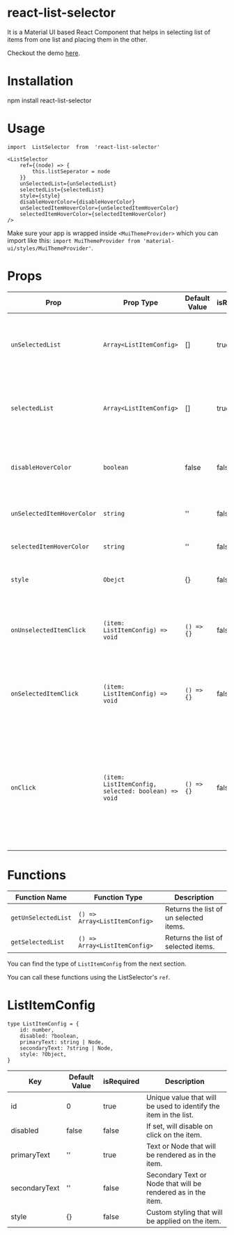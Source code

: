 # react-list-selector

It is a Material UI based React Component that helps in selecting list of items from one list and placing them in the other.

Checkout the demo [here](https://revanth0212.github.io/react-list-selector/).

# Installation

npm install react-list-selector

# Usage

    import  ListSelector  from  'react-list-selector'

    <ListSelector
        ref={(node) => {
    	    this.listSeperator = node
        }}
        unSelectedList={unSelectedList}
        selectedList={selectedList}
        style={style}
        disableHoverColor={disableHoverColor}
        unSelectedItemHoverColor={unSelectedItemHoverColor}
        selectedItemHoverColor={selectedItemHoverColor}
    />

Make sure your app is wrapped inside `<MuiThemeProvider>` which you can import like this: `import MuiThemeProvider from 'material-ui/styles/MuiThemeProvider'`.

# Props

| Prop                       | Prop Type                                           | Default Value | isRequired | Description                                                                                                                    |
| -------------------------- | --------------------------------------------------- | ------------- | ---------- | ------------------------------------------------------------------------------------------------------------------------------ |
| `unSelectedList`           | `Array<ListItemConfig>`                             | []            | true       | List of items that will be shown in the un selected list.                                                                      |
| `selectedList`             | `Array<ListItemConfig>`                             | []            | true       | List of items that will be shown in the selected list.                                                                         |
| `disableHoverColor`        | `boolean`                                           | false         | false      | If set, will remove hover color from both the list items.                                                                      |
| `unSelectedItemHoverColor` | `string`                                            | ''            | false      | Hover color for un selected list items.                                                                                        |
| `selectedItemHoverColor`   | `string`                                            | ''            | false      | Hover color for selected list items.                                                                                           |
| `style`                    | `Obejct`                                            | {}            | false      | Style for each of the list containers.                                                                                         |
| `onUnselectedItemClick`    | `(item: ListItemConfig) => void`                    | `() => {}`    | false      | Will be called when an un selected item has been clicked.                                                                      |
| `onSelectedItemClick`      | `(item: ListItemConfig) => void`                    | `() => {}`    | false      | Will be called when a selected item has been clicked.                                                                          |
| `onClick`                  | `(item: ListItemConfig, selected: boolean) => void` | `() => {}`    | false      | Will be called when an item has been clicked. Returns the clicked item and also its new state, weather it was selected or not? |

# Functions

| Function Name       | Function Type                 | Description                            |
| ------------------- | ----------------------------- | -------------------------------------- |
| `getUnSelectedList` | `() => Array<ListItemConfig>` | Returns the list of un selected items. |
| `getSelectedList`   | `() => Array<ListItemConfig>` | Returns the list of selected items.    |

You can find the type of `ListItemConfig` from the next section.

You can call these functions using the ListSelector's `ref`.

# ListItemConfig

    type ListItemConfig = {
        id: number,
        disabled: ?boolean,
        primaryText: string | Node,
        secondaryText: ?string | Node,
        style: ?Object,
    }

| Key           | Default Value | isRequired | Description                                                      |
| ------------- | ------------- | ---------- | ---------------------------------------------------------------- |
| id            | 0             | true       | Unique value that will be used to identify the item in the list. |
| disabled      | false         | false      | If set, will disable on click on the item.                       |
| primaryText   | ''            | true       | Text or Node that will be rendered as in the item.               |
| secondaryText | ''            | false      | Secondary Text or Node that will be rendered as in the item.     |
| style         | {}            | false      | Custom styling that will be applied on the item.                 |
